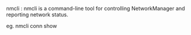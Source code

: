 nmcli :  nmcli is a command-line tool for controlling NetworkManager and reporting network status.

eg. 
  nmcli conn show
